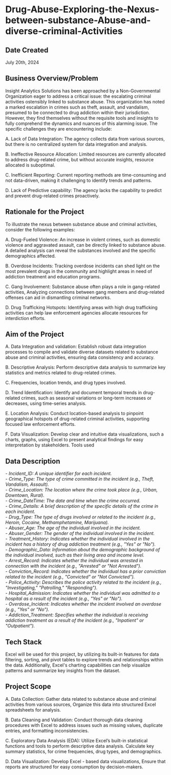 # Drug-Abuse-Exploring-the-Nexus-between-substance-Abuse-and-diverse-criminal-Activities

## Date Created
July 20th, 2024

## Business Overview/Problem
Insight Analytics Solutions has been approached by a Non-Governmental Organization eager to address a critical issue: the escalating criminal activities ostensibly linked to substance abuse. This organization has noted a marked escalation in crimes such as theft, assault, and vandalism, presumed to be connected to drug addiction within their jurisdiction. However, they find themselves without the requisite tools and insights to fully comprehend the dynamics and nuances of this alarming issue. The specific challenges they are encountering include:

A. Lack of Data Integration: The agency collects data from various sources, but there is no centralized system for data integration and analysis.
 
B. Ineffective Resource Allocation: Limited resources are currently allocated to address drug-related crime, but without accurate insights, resource allocated is suboptimal.
 
C. Inefficient Reporting: Current reporting methods are  time-consuming and not data-driven, making it challenging to identify trends and patterns.
 
D. Lack of Predictive capability: The agency lacks the capability to predict and prevent drug-related crimes proactively.

## Rationale for the Project
To illustrate the nexus between substance abuse and criminal activities, consider the following examples:

A. Drug-Fueled Violence: An increase in violent crimes, such as domestic violence and aggravated assault, can be directly linked to substance abuse. A detailed analysis can reveal the substances involved and the specific demographics affected.
 
B. Overdose Incidents: Tracking overdose incidents can shed light on the most prevalent drugs in the community and highlight areas in need of addiction treatment and education programs.
 
C. Gang Involvement: Substance abuse often plays a role in gang-related activities, Analyzing connections between gang members and drug-related offenses can aid in dismantling criminal networks.
 
D. Drug Trafficking Hotspots: Identifying areas with high drug trafficking activities can help law enforcement agencies allocate resources for interdiction efforts.

## Aim of the Project
A. Data Integration and validation: Establish robust data integration processes to compile and validate diverse datasets related to substance abuse and criminal activities, ensuring data consistency and accuracy.
 
B. Descriptive Analysis: Perform descriptive data analysis to summarize key statistics and metrics related to drug-related crimes.
 
C. Frequencies, location trends, and drug types involved.
 
D. Trend Identification: Identify and document temporal trends in drug-related crimes, such as seasonal variations or long-term increases or decreases, using time-series analysis.
 
E. Location Analysis: Conduct location-based analysis to pinpoint geographical hotspots of drug-related criminal activities, supporting focused law enforcement efforts.
 
F. Data Visualization: Develop clear and intuitive data visualizations, such a charts, graphs, using  Excel to present analytical findings for easy interpretation by stakeholders.
Tools used


## Data Description
  _- Incident_ID: A unique identifier for each incident._  
  _- Crime_Type: The type of crime committed in the incident (e.g., Theft, Vandalism, Assault)._  
  _- Crime_Location: The location where the crime took place (e.g., Urban, Downtown, Rural)._  
  _- Crime_DateTime: The date and time when the crime occurred._  
  _- Crime_Details: A brief description of the specific details of the crime in each incident._  
  _- Drug_Type: The type of drugs involved or related to the incident (e.g., Heroin, Cocaine, Methamphetamine, Marijuana)._  
  _- Abuser_Age: The age of the individual involved in the incident._  
  _- Abuser_Gender: The gender of the individual involved in the incident._  
  _- Treatment_History: Indicates whether the individual involved in the incident has a history of drug addiction treatment (e.g., "Yes" or "No")._  
  _- Demographic_Data: Information about the demographic background of the individual involved, such as their living area and income level._  
  _- Arrest_Record: Indicates whether the individual was arrested in connection with the incident (e.g., "Arrested" or "Not Arrested")._  
  _- Conviction_Record: Indicates whether the individual has a prior conviction related to the incident (e.g., "Convicted" or "Not Convicted")._  
  _- Police_Activity: Describes the police activity related to the incident (e.g., "Investigating," "Patrolling," "Responding")._  
  _- Hospital_Admission: Indicates whether the individual was admitted to a hospital as a result of the incident (e.g., "Yes" or "No")._  
  _- Overdose_Incident: Indicates whether the incident involved an overdose (e.g., "Yes" or "No")._  
  _- Addiction_Treatment: Specifies whether the individual is receiving addiction treatment as a result of the incident (e.g., "Inpatient" or "Outpatient")._  
  
  
## Tech Stack
Excel will be used for this project, by utilizing its built-in features for data filtering, sorting, and pivot tables to explore trends and relationships within the data. Additionally, Excel's charting capabilities can help visualize patterns and summarize key insights from the dataset.

## Project Scope
A. Data Collection: Gather data related to substance abuse and criminal activities from various sources, Organize this data into structured Excel spreadsheets for analysis.
 
B. Data Cleaning and Validation: Conduct thorough data cleaning procedures with Excel to address issues such as missing values, duplicate entries, and formatting inconsistencies.
 
C. Exploratory Data Analysis (EDA): Utilize Excel’s built-in statistical functions and tools to perform descriptive data analysis. Calculate key summary statistics, for crime frequencies, drug types, and demographics.
 
D. Data Visualization: Develop Excel - based data visualizations, Ensure that reports are structured for easy consumption by decision-makers.

